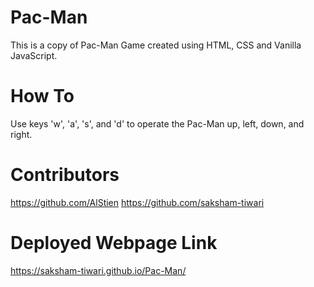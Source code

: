# Pac-Man
This is a copy of Pac-Man Game created using HTML, CSS and Vanilla JavaScript.
# How To
Use keys 'w', 'a', 's', and 'd' to operate the Pac-Man up, left, down, and right.
# Contributors
https://github.com/AlStien
https://github.com/saksham-tiwari
# Deployed Webpage Link
https://saksham-tiwari.github.io/Pac-Man/
